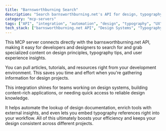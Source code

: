 ```yaml
---
title: "Barnsworthburning Search"
description: "Search barnsworthburning.net's API for design, typography, and UX content directly within your workflow."
category: "mcp-servers"
tags: ["API", "integration", "automation", "design", "typography", "UX"]
tech_stack: ["barnsworthburning.net API", "Design Systems", "Typography", "User Experience (UX)", "Content API"]
---
```


This MCP server connects directly with the barnsworthburning.net API, making it easy for developers and designers to search for and grab specialized content on design principles, typography tips, and user experience insights.

You can pull articles, tutorials, and resources right from your development environment. This saves you time and effort when you're gathering information for design projects.

This integration shines for teams working on design systems, building content-rich applications, or needing quick access to reliable design knowledge.

It helps automate the lookup of design documentation, enrich tools with external insights, and even lets you embed typography references right into your workflow. All of this ultimately boosts your efficiency and keeps your design consistent across different projects.